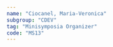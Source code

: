 ```yaml
---
name: "Ciocanel, Maria-Veronica"
subgroup: "CDEV"
tag: "Minisymposia Organizer"
code: "MS13"
---
```

